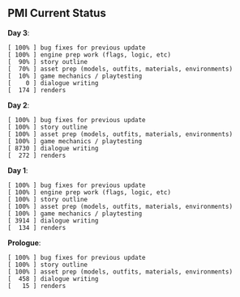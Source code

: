 ## PMI Current Status

**Day 3**:

    [ 100% ] bug fixes for previous update
    [ 100% ] engine prep work (flags, logic, etc)
    [  90% ] story outline
    [  70% ] asset prep (models, outfits, materials, environments)
    [  10% ] game mechanics / playtesting
    [    0 ] dialogue writing
    [  174 ] renders

**Day 2**:

    [ 100% ] bug fixes for previous update
    [ 100% ] story outline
    [ 100% ] asset prep (models, outfits, materials, environments)
    [ 100% ] game mechanics / playtesting
    [ 8730 ] dialogue writing
    [  272 ] renders

**Day 1**:

    [ 100% ] bug fixes for previous update
    [ 100% ] engine prep work (flags, logic, etc)
    [ 100% ] story outline
    [ 100% ] asset prep (models, outfits, materials, environments)
    [ 100% ] game mechanics / playtesting
    [ 3914 ] dialogue writing
    [  134 ] renders

**Prologue**:

    [ 100% ] bug fixes for previous update
    [ 100% ] story outline
    [ 100% ] asset prep (models, outfits, materials, environments)
    [  458 ] dialogue writing
    [   15 ] renders
